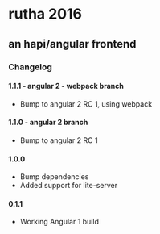 # rutha 2016
## an hapi/angular frontend

### Changelog ###

#### 1.1.1 - angular 2 - webpack branch

* Bump to angular 2 RC 1, using webpack

#### 1.1.0 - angular 2 branch

* Bump to angular 2 RC 1

#### 1.0.0

* Bump dependencies
* Added support for lite-server

#### 0.1.1

* Working Angular 1 build
